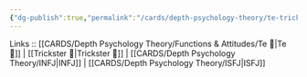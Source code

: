 ```yaml
---
{"dg-publish":true,"permalink":"/cards/depth-psychology-theory/te-trickster/","created":"2023-01-05T12:05:10.315+01:00","updated":"2023-03-09T09:59:09.356+01:00"}
---
```


Links :: [[CARDS/Depth Psychology Theory/Functions & Attitudes/Te 🏹\|Te 🏹]] | [[Trickster 🤡\|Trickster 🤡]] | [[CARDS/Depth Psychology Theory/INFJ\|INFJ]] | [[CARDS/Depth Psychology Theory/ISFJ\|ISFJ]]
